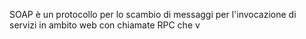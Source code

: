 SOAP è un protocollo per lo scambio di messaggi per l'invocazione di servizi in ambito web con chiamate RPC che v